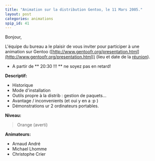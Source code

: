 ```yaml
---
title: "Animation sur la distribution Gentoo, le 11 Mars 2005."
layout: post
categories: animations
spip_id: 41
---
```

Bonjour,


L'équipe du bureau a le plaisir de vous inviter pour participer à une animation sur Gentoo ([http://www.gentoofr.org/presentation.html](http://www.gentoofr.org/presentation.html)) (lieu et date de la [réunion](/association/les-reunions-du-plug/)).

- A partir de ** 20:30 !!! ** ne soyez pas en retard!



**Descriptif:**

* Historique
* Mode d'installation
* Outils propre à la distrib : gestion de paquets...
* Avantage / inconvenients (et oui y en a :p )
* Démonstrations ur 2 ordinateurs portables.



**Niveau:**
> Orange (averti)


**Animateurs:**

* Arnaud André
* Michael Lhomme
* Christophe Crier